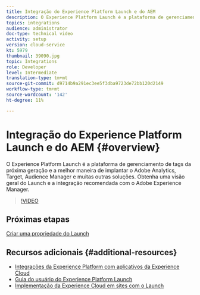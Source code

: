 ```yaml
---
title: Integração do Experience Platform Launch e do AEM
description: O Experience Platform Launch é a plataforma de gerenciamento de tags da próxima geração e a melhor maneira de implantar o Adobe Analytics, Target, Audience Manager e muitas outras soluções. Obtenha uma visão geral do Launch e a integração recomendada com o Adobe Experience Manager.
topics: integrations
audience: administrator
doc-type: technical video
activity: setup
version: cloud-service
kt: 5979
thumbnail: 39090.jpg
topic: Integrations
role: Developer
level: Intermediate
translation-type: tm+mt
source-git-commit: d9714b9a291ec3ee5f3dba9723de72bb120d2149
workflow-type: tm+mt
source-wordcount: '142'
ht-degree: 11%

---
```



# Integração do Experience Platform Launch e do AEM {#overview}

O Experience Platform Launch é a plataforma de gerenciamento de tags da próxima geração e a melhor maneira de implantar o Adobe Analytics, Target, Audience Manager e muitas outras soluções. Obtenha uma visão geral do Launch e a integração recomendada com o Adobe Experience Manager.

>[!VIDEO](https://video.tv.adobe.com/v/39090?quality=12&learn=on)

## Próximas etapas

[Criar uma propriedade do Launch](create-launch-property.md)

## Recursos adicionais {#additional-resources}

* [Integrações da Experience Platform com aplicativos da Experience Cloud](https://docs.adobe.com/content/help/en/platform-learn/tutorials/intro-to-platform/integrations-with-experience-cloud-applications.html)
* [Guia do usuário do Experience Platform Launch](https://docs.adobe.com/content/help/en/launch/using/overview.html)
* [Implementação da Experience Cloud em sites com o Launch](https://docs.adobe.com/content/help/en/core-services-learn/implementing-in-websites-with-launch/index.html)
